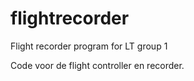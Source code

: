 # flightrecorder
Flight recorder program for LT group 1

Code voor de flight controller en recorder.

